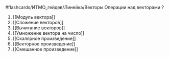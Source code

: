 #flashcards/ИТМО_гейдев/Линейка/Векторы
Операции над векторами
?
1. [[Модуль вектора]]
2. [[Сложение векторов]]
3. [[Вычитание векторов]]
4. [[Умножение вектора на число]]
5. [[Скалярное произведение]]
6. [[Векторное произведение]]
7. [[Смешанное произведение]]
